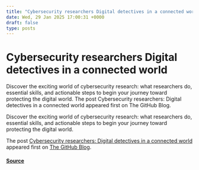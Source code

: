 ```yaml
---
title: "Cybersecurity researchers Digital detectives in a connected world"
date: Wed, 29 Jan 2025 17:00:31 +0000
draft: false
type: posts
---
```

# Cybersecurity researchers Digital detectives in a connected world





Discover the exciting world of cybersecurity research: what researchers do, essential skills, and actionable steps to begin your journey toward protecting the digital world. The post Cybersecurity researchers: Digital detectives in a connected world appeared first on The GitHub Blog. 

Discover the exciting world of cybersecurity research: what researchers do, essential skills, and actionable steps to begin your journey toward protecting the digital world.

The post [Cybersecurity researchers: Digital detectives in a connected world](https://github.blog/security/vulnerability-research/cybersecurity-researchers-digital-detectives-in-a-connected-world/) appeared first on [The GitHub Blog](https://github.blog).

#### [Source](https://github.blog/security/vulnerability-research/cybersecurity-researchers-digital-detectives-in-a-connected-world/)

